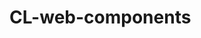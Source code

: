 

# CL-web-components

<link href="./pagefind/pagefind-ui.css" rel="stylesheet">
<script src="./pagefind/pagefind-ui.js" type="text/javascript"></script>
<div id="search"></div>
<script>
const u = URL.parse(window.location.href);
const basePath = u.pathname.replace(/search.html$/g, '');

// Function to extract query parameters from the URL
function getQueryParam(name) {
  const urlParams = new URLSearchParams(window.location.search);
  return urlParams.get(name);
}

// Extract the query parameter
const searchQuery = getQueryParam('q');

window.addEventListener('DOMContentLoaded', (event) => {
    const searchUI = new PagefindUI({ 
            element: "#search",
<<<<<<< HEAD
            basePath: "./",
=======
            baseUrl: basePath
<<<<<<< HEAD
>>>>>>> 415fa1fd2774830c9f3ade7bf6f65212fe938733
        });
=======
>>>>>>> 2addc417e075fcc78118a6dc2b5ad7faf70fc673
    });
    console.dir(searchUI);
    if (searchQuery) {
        searchUI.triggerSearch(searchQuery);
    }
});
</script>
